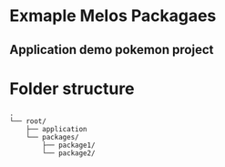 # Exmaple Melos Packagaes

## Application demo pokemon project

# Folder structure
```-
.
└── root/
    ├── application
    └── packages/
        ├── package1/
        └── package2/
```
